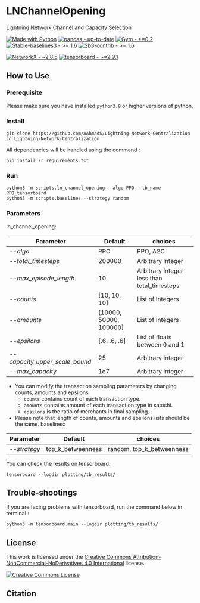 # LNChannelOpening
Lightning Network Channel and Capacity Selection


<div>

[![Made with Python](https://img.shields.io/badge/Python->=3.8-red?logo=python&logoColor=white)](https://python.org "Go to Python homepage")
[![pandas - up-to-date](https://img.shields.io/static/v1?label=pandas&message=up-to-date&color=blueviolet)](https://pandas.pydata.org/)
[![Gym - >=0.2](https://img.shields.io/static/v1?label=Gym&message=>%3D0.2&color=black)](https://github.com/openai/gym)
[![Stable-baselines3 - >= 1.6](https://img.shields.io/static/v1?label=Stable-baselines3&message=>%3D+1.6&color=2ea44f)](https://stable-baselines3.readthedocs.io/en/master/)
[![Sb3-contrib - >= 1.6](https://img.shields.io/static/v1?label=Sb3-contrib&message=>%3D+1.6&color=green)](https://sb3-contrib.readthedocs.io/en/master/)

[![NetworkX - ~2.8.5](https://img.shields.io/static/v1?label=NetworkX&message=~2.8.5&color=brightgreen)](https://networkx.org/)
[![tensorboard - ~=2.9.1](https://img.shields.io/static/v1?label=tensorboard&message=~%3D2.9.1&color=orange)](https://www.tensorflow.org/tensorboard/get_started#:~:text=TensorBoard%20is%20a%20tool%20for,dimensional%20space%2C%20and%20much%20more.)


</div>



## How to Use

### Prerequisite


Please make sure you have installed `python3.8` or higher versions of python.


### Install


```
git clone https://github.com/AAhmadS/Lightning-Network-Centralization
cd Lightning-Network-Centralization
```
All dependencies will be handled using the command :

```pip install -r requirements.txt```


### Run

```
python3 -m scripts.ln_channel_opening --algo PPO --tb_name PPO_tensorboard
python3 -m scripts.baselines --strategy random 
```

### Parameters
ln_channel_opening:

| Parameter              | Default | choices                                      |
|------------------------|--------|----------------------------------------------|
| _--algo_               | PPO    | PPO, A2C     |
| _--total_timesteps_    | 200000 | Arbitrary Integer                            |
| _--max_episode_length_ | 10    | Arbitrary Integer less than total_timesteps  |
| _--counts_             | [10, 10, 10] | List of Integers                             |
| _--amounts_            | [10000, 50000, 100000] | List of Integers |
| _--epsilons_           | [.6, .6, .6] | List of floats between 0 and 1               |
| _--capacity_upper_scale_bound_           | 25 | Arbitrary Integer               |
| _--max_capacity_           | 1e7 | Arbitrary Integer               |



- You can modify the transaction sampling parameters by changing counts, amounts and epsilons
  - `counts` contains count of each transaction type. 
  - `amounts` contains amount of each transaction type in satoshi.
  - `epsilons` is the ratio of merchants in final sampling.
- Please note that length of counts, amounts and epsilons lists should be the same.
baselines:

| Parameter              | Default | choices                                      |
|------------------------|--------|----------------------------------------------|
| _--strategy_            | top_k_betweenness | random, top_k_betweenness     |





You can check the results on tensorboard.

```
tensorboard --logdir plotting/tb_results/
```

## Trouble-shootings

If you are facing problems with tensorboard, run the command below in terminal :

```
python3 -m tensorboard.main --logdir plotting/tb_results/
```

## License


This work is licensed under the [Creative Commons Attribution-NonCommercial-NoDerivatives 4.0 International](http://creativecommons.org/licenses/by-nc-nd/4.0/) license.

<a rel="license" href="http://creativecommons.org/licenses/by-nc-nd/4.0/"><img alt="Creative Commons License" style="border-width:0" src="https://i.creativecommons.org/l/by-nc-nd/4.0/88x31.png" /></a>


## Citation





